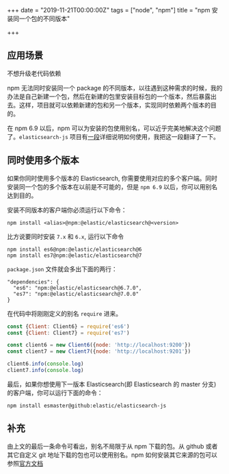 +++
date = "2019-11-21T00:00:00Z"
tags = ["node", "npm"]
title = "npm 安装同一个包的不同版本"

+++
## 应用场景
不想升级老代码依赖

npm 无法同时安装同一个 package 的不同版本，以往遇到这种需求的时候，我的办法是自己新建一个包，然后在新建的包里安装目标包的一个版本，然后暴露出去。这样，项目就可以依赖新建的包和另一个版本，实现同时依赖两个版本的目的。

在 npm 6.9 以后，npm 可以为安装的包使用别名，可以近乎完美地解决这个问题了。`elasticsearch-js` 项目有[一段](https://github.com/elastic/elasticsearch-js/tree/v7.4.0#install-multiple-versions)详细说明如何使用，我把这一段翻译了一下。

## 同时使用多个版本
如果你同时使用多个版本的 Elasticsearch, 你需要使用对应的多个客户端。同时安装同一个包的多个版本在以前是不可能的，但是 `npm 6.9` 以后，你可以用别名达到目的。

安装不同版本的客户端你必须运行以下命令：

```
npm install <alias>@npm:@elastic/elasticsearch@<version>
```

比方说要同时安装 `7.x` 和 `6.x`, 运行以下命令

```
npm install es6@npm:@elastic/elasticsearch@6
npm install es7@npm:@elastic/elasticsearch@7
```

`package.json` 文件就会多出下面的两行：
```
"dependencies": {
  "es6": "npm:@elastic/elasticsearch@6.7.0",
  "es7": "npm:@elastic/elasticsearch@7.0.0"
}
```

在代码中将刚刚定义的别名 `require` 进来。

```js
const {Client: Client6} = require('es6')
const {Client: Client7} = require('es7')

const client6 = new Client6({node: 'http://localhost:9200'})
const client7 = new Client7({node: 'http://localhost:9201'})

client6.info(console.log)
client7.info(console.log)
```

最后，如果你想使用下一版本 Elasticsearch(即 Elasticsearch 的 master 分支) 的客户端，你可以运行下面的命令：

```
npm install esmaster@github:elastic/elasticsearch-js
```
 
## 补充

由上文的最后一条命令可看出，别名不局限于从 npm 下载的包。从 github 或者其它自定义 git 地址下载的包也可以使用别名。npm 如何安装其它来源的包可以参照[官方文档](https://docs.npmjs.com/cli/install)
